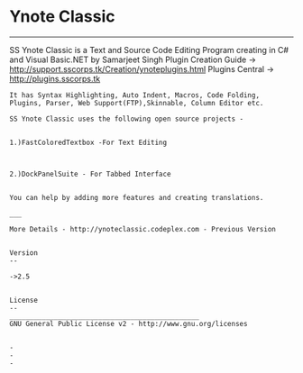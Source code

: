 Ynote Classic
====
_____________


SS Ynote Classic is a Text and Source Code Editing Program creating in C# and Visual Basic.NET  by Samarjeet Singh
    Plugin Creation Guide -> http://support.sscorps.tk/Creation/ynoteplugins.html
    Plugins Central -> http://plugins.sscorps.tk


    It has Syntax Highlighting, Auto Indent, Macros, Code Folding, Plugins, Parser, Web Support(FTP),Skinnable, Column Editor etc.
    
    SS Ynote Classic uses the following open source projects -
    
    
    1.)FastColoredTextbox -For Text Editing
    
    
    
    2.)DockPanelSuite - For Tabbed Interface
    
    
    You can help by adding more features and creating translations.
    
    ___
    
    More Details - http://ynoteclassic.codeplex.com - Previous Version
    
    
    Version
    --
    
    ->2.5
    
    
    License
    --
    _______________________________________________
    GNU General Public License v2 - http://www.gnu.org/licenses
    
    
    - 
    -
    -    
